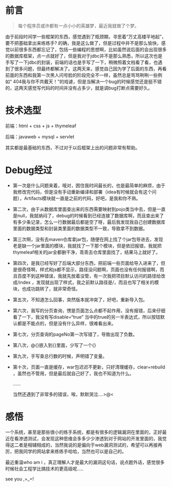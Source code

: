 # 前言

>  每个程序员或许都有一点小小的英雄梦，最近我就做了个梦。

由于前段时间学一些框架的东西，感觉遇到了瓶颈期，寻思着“万丈高楼平地起”，要不把基础拿出来练练手? 的确，我是这么做了，但是过程中并不是那么愉快，感觉以前很多东西都忘记了，包括一些编程的思想啊，比如虽然说后面的会出现很多的数据库框架，点一点就好了，但是我对于jdbc并不是那么熟悉，所以这次也是手写了一下jdbc的封装，前端的话也是手写了一下，稍微照着文档看了看，也遇到了很多问题，但最终都解决了。这两天来，感觉自己因为学了后面的东西，再看前面的东西和我第一次黑人问号脸的阶段完全不一样，虽然总是骂骂咧咧一些例如“ 404我与你不共戴天！”的戏谑，但是当解决一个bug的时候感觉还是挺不错的，这两天感觉写代码的时间并没有占多少，就是调bug打断点需要好久。

# 技术选型

前端：html + css + js + thymeleaf

后端：javaweb + mysql + servlet

其实都是最基础的东西，不过对于以后框架上出的问题非常有帮助。

# Debug经过

* 第一次是什么问题来着，哦对，困住我时间最长的，也是最简单的麻烦，由于我修改完代码，但是没有手动重新编译和部署（idea有时候就会有这个问题），Artifacts模块就一直是之前的代码，好吧，是我和你不熟。

* 第二次，由于从数据库里面查出来的东西需要映射到pojo类当中去，但是一直是null，我就纳闷了，debug的时候看到已经连接了数据库啊，而且查出来了有多少条记录，怎么一行数据最后都是空了呀，最后我发现我自己创建数据库里面的数据类型和封装类里面的数据类型不一致，导致拿不到数据。

* 第三次啊，没有去maven仓库拿jar包，随便在网上找了个jar包导进去，发现老是缺一个jar里面的模块，我就找了一下那个模块，但是依旧报错，我就把thymeleaf相关的jar全都删干净，乖乖去仓库里面找了，结果马上就好了。

* 第四次，是我已经写好了后端大部分东西，把前端一些页面给导入进来了，但是很奇怪啊，样式和js都不显示，路径没问题啊，页面也没有任何报错啊，而且百度不到这种错误，我就先放着没管，有一次我把项目默认访问的路径给改成/index ，发现就出现了样式，我之前默认路径是/，而且也写了相关的模块，也成功跳转了，就非常奇怪。

* 第五次，不知道怎么回事，突然版本就冲突了，好吧，重新导入包。

* 第六次，我写的分页查询，愣是页面怎么点都不起作用，没有报错，后来仔细看了一下，我没有写disable=“true” 当中的true的另一半表达式，所以按钮默认都是不能点的，但是没有什么异样，很难看出来。

* 第七次，分页查询的pageNo第一次写错了，导致出现了负数。

* 第八次，@{}嵌入到{}里面，少写了一个{}

* 第九次，手写查总行数的时候，声明错了变量。

* 第十次，页面一直是缓存，war包迟迟不更新，只好清理缓存，clear+rebuild ，虽然也不管用，但是最后就自己好了，我也不知道为什么。

  ......

  当然还遇到了非常多的错误，唉，默默哭泣....>@<

# 感悟

一个系统，甚至是那些很小的练手系统，都是有很多的逻辑漏洞在里面的，正好最近在看渗透测试，会发现这种思维会多多少少渗透到对于网站的开发里面的，我觉得这二者是相辅相成的，当然我说的是偏向于web漏洞测试的，希望可以再接再厉，把我同学的网站拿来练练手哈哈，当然也可以是自己的。

最近重温who am i ，真正理解人才是最大的漏洞这句话，说点题外话，感觉很多时候社会工程学比搞技术的更高级呢.....

see you ,=_=!